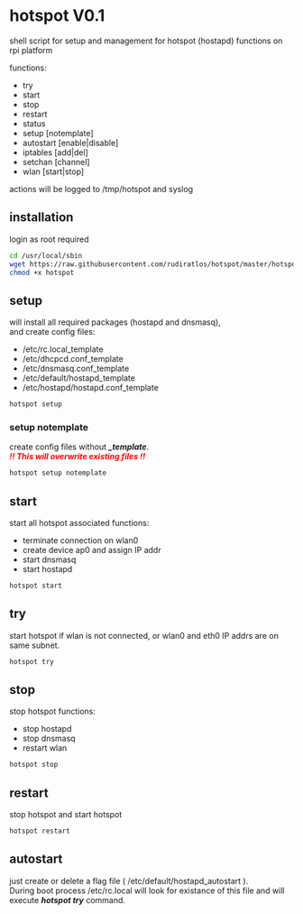 # hotspot V0.1

shell script for setup and management for hotspot (hostapd) functions on rpi platform

functions:

- try
- start
- stop 
- restart
- status 
- setup [notemplate]
- autostart [enable|disable] 
- iptables [add|del] 
- setchan [channel] 
- wlan [start|stop]

actions will be logged to /tmp/hotspot and syslog 

## installation

login as root required

~~~bash
cd /usr/local/sbin
wget https://raw.githubusercontent.com/rudiratlos/hotspot/master/hotspot
chmod +x hotspot
~~~

## setup

will install all required packages (hostapd and dnsmasq),\
and create config files:

- /etc/rc.local_template
- /etc/dhcpcd.conf_template
- /etc/dnsmasq.conf_template
- /etc/default/hostapd_template
- /etc/hostapd/hostapd.conf_template

~~~bash
hotspot setup
~~~

### setup notemplate

create config files without ***_template***.\
<font color="red">***!! This will overwrite existing files !!***</font>

~~~bash
hotspot setup notemplate
~~~

## start

start all hotspot associated functions:

- terminate connection on wlan0
- create device ap0 and assign IP addr
- start dnsmasq
- start hostapd 

~~~bash
hotspot start
~~~

## try

start hotspot if wlan is not connected, or wlan0 and eth0 IP addrs are on same subnet.

~~~bash
hotspot try
~~~

## stop

stop hotspot functions:

- stop hostapd
- stop dnsmasq
- restart wlan

~~~bash
hotspot stop
~~~

## restart

stop hotspot and start hotspot

~~~bash
hotspot restart
~~~

## autostart

just create or delete a flag file ( /etc/default/hostapd_autostart ).\
During boot process /etc/rc.local will look for existance of this file and will execute ***hotspot try*** command.

